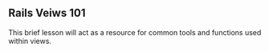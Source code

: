 ## Rails Veiws 101

This brief lesson will act as a resource for common tools and functions used within views.

